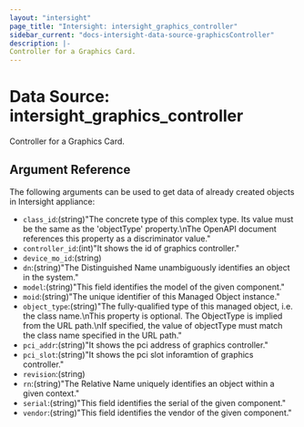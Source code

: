 ```yaml
---
layout: "intersight"
page_title: "Intersight: intersight_graphics_controller"
sidebar_current: "docs-intersight-data-source-graphicsController"
description: |-
Controller for a Graphics Card.
---
```


# Data Source: intersight_graphics_controller
Controller for a Graphics Card.
## Argument Reference
The following arguments can be used to get data of already created objects in Intersight appliance:
* `class_id`:(string)"The concrete type of this complex type. Its value must be the same as the 'objectType' property.\nThe OpenAPI document references this property as a discriminator value."
* `controller_id`:(int)"It shows the id of graphics controller."
* `device_mo_id`:(string)
* `dn`:(string)"The Distinguished Name unambiguously identifies an object in the system."
* `model`:(string)"This field identifies the model of the given component."
* `moid`:(string)"The unique identifier of this Managed Object instance."
* `object_type`:(string)"The fully-qualified type of this managed object, i.e. the class name.\nThis property is optional. The ObjectType is implied from the URL path.\nIf specified, the value of objectType must match the class name specified in the URL path."
* `pci_addr`:(string)"It shows the pci address of graphics controller."
* `pci_slot`:(string)"It shows the pci slot inforamtion of graphics controller."
* `revision`:(string)
* `rn`:(string)"The Relative Name uniquely identifies an object within a given context."
* `serial`:(string)"This field identifies the serial of the given component."
* `vendor`:(string)"This field identifies the vendor of the given component."
